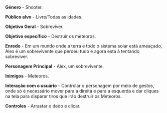 **Género** - Shooter.

**Público alvo** - Livre/Todas as idades.

**Objetivo Geral** - Sobreviver.

**Objetivo específico** - Destruir os meteoros.

**Enredo** - Em um mundo onde a terra e todo o sistema solar está ameaçado, Alex é um sobrevivente que perdeu tudo e agora esta á tentando sobreviver.

**Personagem Principal** - Alex, um sobrevivente.

**Inimigos** - Meteoros.

**Interação com o usuário** - Controlar o personagem por meio de gestos, onde só é necessário mover para a direita e para a esquerda e dar cliques na tela para disparar tiros que irão destruir os Meteoros.

**Controles** -  Arrastar o dedo e clicar.